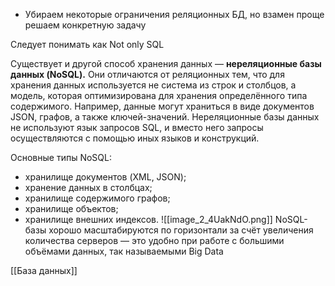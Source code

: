 - Убираем некоторые ограничения реляционных БД, но взамен проще решаем конкретную задачу

Следует понимать как Not only SQL

Существует и другой способ хранения данных — **нереляционные базы данных (NoSQL).** Они отличаются от реляционных тем, что для хранения данных используется не система из строк и столбцов, а модель, которая оптимизирована для хранения определённого типа содержимого. Например, данные могут храниться в виде документов JSON, графов, а также ключей-значений. Нереляционные базы данных не используют язык запросов SQL, и вместо него запросы осуществляются с помощью иных языков и конструкций.

Основные типы NoSQL:

- хранилище документов (XML, JSON);
- хранение данных в столбцах;
- хранилище содержимого графов;
- хранилище объектов;
- хранилище внешних индексов.
![[image_2_4UakNdO.png]]
NoSQL-базы хорошо масштабируются по горизонтали за счёт увеличения количества серверов — это удобно при работе с большими объёмами данных, так называемыми Big Data

[[База данных]]